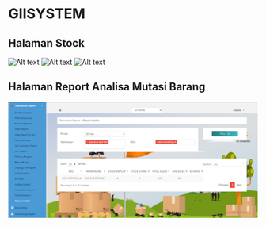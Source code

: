 # GIISYSTEM

## Halaman Stock
![Alt text](/screenshot_gii/Screenshot_2.jpg)
![Alt text](/screenshot_gii/Screenshot_7.jpg)
![Alt text](/screenshot_gii/Screenshot_8.jpg)

## Halaman Report Analisa Mutasi Barang
![Alt text](/screenshot_gii/Screenshot_3.png)

<!-- ## Halaman Dashboard
![Alt text](/screenshot_ksi-ess/dashboard.jpg)

## Halaman Menu Master Indikator KPI
![Alt text](/screenshot_ksi-ess/master-indikator-kpi.jpg)
![Alt text](/screenshot_ksi-ess/master-indikator-kpi-tambah1.jpg)
![Alt text](/screenshot_ksi-ess/master-indikator-kpi-tambah2.jpg)
![Alt text](/screenshot_ksi-ess/master-indikator-kpi-edit1.jpg)
![Alt text](/screenshot_ksi-ess/master-indikator-kpi-edit2.jpg)

## Halaman Menu Master Indikator Perilaku Penilaian
![Alt text](/screenshot_ksi-ess/master-indikator-perilaku-penilaian.jpg)
![Alt text](/screenshot_ksi-ess/master-indikator-perilaku-penilaian-tambah1.jpg)
![Alt text](/screenshot_ksi-ess/master-indikator-perilaku-penilaian-tambah2.jpg)
![Alt text](/screenshot_ksi-ess/master-indikator-perilaku-penilaian-edit1.jpg)
![Alt text](/screenshot_ksi-ess/master-indikator-perilaku-penilaian-edit2.jpg)

## Halaman Menu Setting Skor
![Alt text](/screenshot_ksi-ess/setting_skor.jpg)
![Alt text](/screenshot_ksi-ess/setting_skor1.jpg)
![Alt text](/screenshot_ksi-ess/setting_skor2.jpg)

## Halaman Menu Setting KPI
![Alt text](/screenshot_ksi-ess/setting_kpi1.jpg)
![Alt text](/screenshot_ksi-ess/setting_kpi2.jpg)
![Alt text](/screenshot_ksi-ess/setting_kpi3.jpg)
![Alt text](/screenshot_ksi-ess/setting_kpi4.jpg)
![Alt text](/screenshot_ksi-ess/setting_kpi5.jpg)

## Halaman Menu Setting Indikator Perilaku
![Alt text](/screenshot_ksi-ess/setting_indikator-perilaku1.jpg)
![Alt text](/screenshot_ksi-ess/setting_indikator-perilaku2.jpg)
![Alt text](/screenshot_ksi-ess/setting_indikator-perilaku3.jpg)
![Alt text](/screenshot_ksi-ess/setting_indikator-perilaku4.jpg) -->

<!-- ## Halaman Report
![Alt text](/screenshot_penomoran/report.png)

## Halaman Report Preview
![Alt text](/screenshot_penomoran/report_preview.png) -->